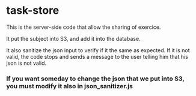# task-store

This is the server-side code that allow the sharing of exercice.

It put the subject into S3, and add it into the database.

It also sanitize the json input to verify if it the same as expected. If it is not valid, the code stops and sends a message to the user telling him that his json is not valid.

### If you want someday to change the json that we put into S3, you **must** modify it also in json_sanitizer.js
